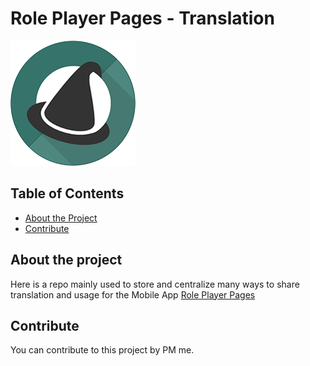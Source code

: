 # Role Player Pages - Translation
![](RPP_Logo2.png)

<!-- TABLE OF CONTENTS -->
## Table of Contents

* [About the Project](#about-the-project)
* [Contribute](#contribute)

## About the project

Here is a repo mainly used to store and centralize many ways to share translation and usage for the Mobile App [Role Player Pages](https://play.google.com/store/apps/details?id=com.siryorgan.roleplayerpages)

## Contribute

You can contribute to this project by PM me.
